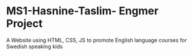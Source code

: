 # MS1-Hasnine-Taslim- Engmer Project
 A Website using HTML, CSS, JS to promote English language courses for Swedish speaking kids
